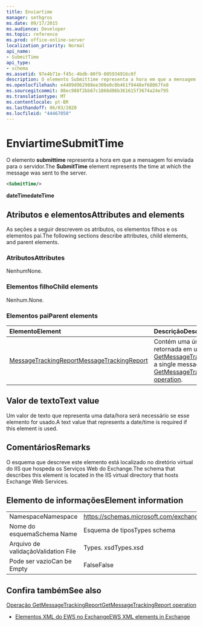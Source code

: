 ```yaml
---
title: Enviartime
manager: sethgros
ms.date: 09/17/2015
ms.audience: Developer
ms.topic: reference
ms.prod: office-online-server
localization_priority: Normal
api_name:
- SubmitTime
api_type:
- schema
ms.assetid: 97e4b71e-f45c-4bdb-80f9-805934916c0f
description: O elemento Submittime representa a hora em que a mensagem foi enviada para o servidor.
ms.openlocfilehash: e4409d962988ee308e0c0b461f9448ef68067fe8
ms.sourcegitcommit: 88ec988f2bb67c1866d06b361615f3674a24e795
ms.translationtype: MT
ms.contentlocale: pt-BR
ms.lasthandoff: 06/03/2020
ms.locfileid: "44467050"
---
```

# <a name="submittime"></a><span data-ttu-id="437b1-103">Enviartime</span><span class="sxs-lookup"><span data-stu-id="437b1-103">SubmitTime</span></span>

<span data-ttu-id="437b1-104">O elemento **submittime** representa a hora em que a mensagem foi enviada para o servidor.</span><span class="sxs-lookup"><span data-stu-id="437b1-104">The **SubmitTime** element represents the time at which the message was sent to the server.</span></span> 
  
```XML
<SubmitTime/>
```

 <span data-ttu-id="437b1-105">**dateTime**</span><span class="sxs-lookup"><span data-stu-id="437b1-105">**dateTime**</span></span>
## <a name="attributes-and-elements"></a><span data-ttu-id="437b1-106">Atributos e elementos</span><span class="sxs-lookup"><span data-stu-id="437b1-106">Attributes and elements</span></span>

<span data-ttu-id="437b1-107">As seções a seguir descrevem os atributos, os elementos filhos e os elementos pai.</span><span class="sxs-lookup"><span data-stu-id="437b1-107">The following sections describe attributes, child elements, and parent elements.</span></span>
  
### <a name="attributes"></a><span data-ttu-id="437b1-108">Atributos</span><span class="sxs-lookup"><span data-stu-id="437b1-108">Attributes</span></span>

<span data-ttu-id="437b1-109">Nenhum</span><span class="sxs-lookup"><span data-stu-id="437b1-109">None.</span></span>
  
### <a name="child-elements"></a><span data-ttu-id="437b1-110">Elementos filho</span><span class="sxs-lookup"><span data-stu-id="437b1-110">Child elements</span></span>

<span data-ttu-id="437b1-111">Nenhum.</span><span class="sxs-lookup"><span data-stu-id="437b1-111">None.</span></span>
  
### <a name="parent-elements"></a><span data-ttu-id="437b1-112">Elementos pai</span><span class="sxs-lookup"><span data-stu-id="437b1-112">Parent elements</span></span>

|<span data-ttu-id="437b1-113">**Elemento**</span><span class="sxs-lookup"><span data-stu-id="437b1-113">**Element**</span></span>|<span data-ttu-id="437b1-114">**Descrição**</span><span class="sxs-lookup"><span data-stu-id="437b1-114">**Description**</span></span>|
|:-----|:-----|
|[<span data-ttu-id="437b1-115">MessageTrackingReport</span><span class="sxs-lookup"><span data-stu-id="437b1-115">MessageTrackingReport</span></span>](messagetrackingreport.md) <br/> |<span data-ttu-id="437b1-116">Contém uma única mensagem que é retornada em uma [operação GetMessageTrackingReport](getmessagetrackingreport-operation.md).</span><span class="sxs-lookup"><span data-stu-id="437b1-116">Contains a single message that is returned in a [GetMessageTrackingReport operation](getmessagetrackingreport-operation.md).</span></span>  <br/> |
   
## <a name="text-value"></a><span data-ttu-id="437b1-117">Valor de texto</span><span class="sxs-lookup"><span data-stu-id="437b1-117">Text value</span></span>

<span data-ttu-id="437b1-118">Um valor de texto que representa uma data/hora será necessário se esse elemento for usado.</span><span class="sxs-lookup"><span data-stu-id="437b1-118">A text value that represents a date/time is required if this element is used.</span></span>
  
## <a name="remarks"></a><span data-ttu-id="437b1-119">Comentários</span><span class="sxs-lookup"><span data-stu-id="437b1-119">Remarks</span></span>

<span data-ttu-id="437b1-120">O esquema que descreve este elemento está localizado no diretório virtual do IIS que hospeda os Serviços Web do Exchange.</span><span class="sxs-lookup"><span data-stu-id="437b1-120">The schema that describes this element is located in the IIS virtual directory that hosts Exchange Web Services.</span></span>
  
## <a name="element-information"></a><span data-ttu-id="437b1-121">Elemento de informações</span><span class="sxs-lookup"><span data-stu-id="437b1-121">Element information</span></span>

|||
|:-----|:-----|
|<span data-ttu-id="437b1-122">Namespace</span><span class="sxs-lookup"><span data-stu-id="437b1-122">Namespace</span></span>  <br/> |https://schemas.microsoft.com/exchange/services/2006/types  <br/> |
|<span data-ttu-id="437b1-123">Nome do esquema</span><span class="sxs-lookup"><span data-stu-id="437b1-123">Schema Name</span></span>  <br/> |<span data-ttu-id="437b1-124">Esquema de tipos</span><span class="sxs-lookup"><span data-stu-id="437b1-124">Types schema</span></span>  <br/> |
|<span data-ttu-id="437b1-125">Arquivo de validação</span><span class="sxs-lookup"><span data-stu-id="437b1-125">Validation File</span></span>  <br/> |<span data-ttu-id="437b1-126">Types. xsd</span><span class="sxs-lookup"><span data-stu-id="437b1-126">Types.xsd</span></span>  <br/> |
|<span data-ttu-id="437b1-127">Pode ser vazio</span><span class="sxs-lookup"><span data-stu-id="437b1-127">Can be Empty</span></span>  <br/> |<span data-ttu-id="437b1-128">False</span><span class="sxs-lookup"><span data-stu-id="437b1-128">False</span></span>  <br/> |
   
## <a name="see-also"></a><span data-ttu-id="437b1-129">Confira também</span><span class="sxs-lookup"><span data-stu-id="437b1-129">See also</span></span>



[<span data-ttu-id="437b1-130">Operação GetMessageTrackingReport</span><span class="sxs-lookup"><span data-stu-id="437b1-130">GetMessageTrackingReport operation</span></span>](getmessagetrackingreport-operation.md)


- [<span data-ttu-id="437b1-131">Elementos XML do EWS no Exchange</span><span class="sxs-lookup"><span data-stu-id="437b1-131">EWS XML elements in Exchange</span></span>](ews-xml-elements-in-exchange.md)

